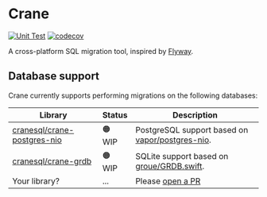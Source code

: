 # Crane

[![Unit Test](https://github.com/cranesql/crane/actions/workflows/unit-test.yaml/badge.svg)](https://github.com/cranesql/crane/actions/workflows/unit-test.yaml)
[![codecov](https://codecov.io/github/cranesql/crane/graph/badge.svg?token=A0XX6J11BL)](https://codecov.io/github/cranesql/crane)

A cross-platform SQL migration tool, inspired by [Flyway](https://github.com/flyway/flyway).

## Database support

Crane currently supports performing migrations on the following databases:

| Library | Status | Description |
| --- | --- | --- |
| [cranesql/crane-postgres-nio](https://github.com/cranesql/crane-postgres-nio) | 🟠 WIP | PostgreSQL support based on [vapor/postgres-nio](https://github.com/vapor/postgres-nio). |
| [cranesql/crane-grdb](https://github.com/cranesql/crane-grdb) | 🟠 WIP | SQLite support based on [groue/GRDB.swift](https://github.com/groue/GRDB.swift). |
| Your library? | ... | Please [open a PR](https://github.com/cranesql/crane/pulls) |
